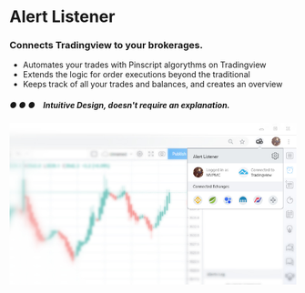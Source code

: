 # Alert Listener
### Connects Tradingview to your brokerages.
* Automates your trades with Pinscript algorythms on Tradingview
* Extends the logic for order executions beyond the traditional
* Keeps track of all your trades and balances, and creates an overview

##### ● ● ● Intuitive Design, doesn't require an explanation.
![PREVIEW](https://raw.githubusercontent.com/PineWiki/Alert-Listener/master/AlertListener_preview.jpg)

